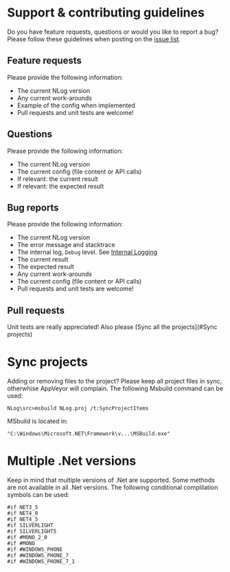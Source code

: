 Support & contributing guidelines
===
Do you have feature requests, questions or would you like to report a bug? Please follow these guidelines when posting on the [issue list](https://github.com/NLog/NLog/issues).

Feature requests
----
Please provide the following information:
- The current NLog version
- Any current work-arounds
- Example of the config when implemented
- Pull requests and unit tests are welcome!

Questions
----
Please provide the following information:
- The current NLog version
- The current config (file content or API calls)
- If relevant: the current result
- If relevant: the expected result

 

Bug reports
----
Please provide the following information:
- The current NLog version
- The error message and stacktrace
- The internal log, `Debug` level. See [Internal Logging](https://github.com/NLog/NLog/wiki/Internal-Logging)
- The current result
- The expected result 
- Any current work-arounds
- The current config (file content or API calls)
- Pull requests and unit tests are welcome!



Pull requests
----
Unit tests are really appreciated! Also please [Sync all the projects](#Sync projects) 

Sync projects
===
Adding or removing files to the project? Please keep all project files in sync, otherwhise AppVeyor will complain.
The following Msbuild command can be used:
```
NLog\src>msbuild NLog.proj /t:SyncProjectItems
```

MSbuild is located in:
```
"C:\Windows\Microsoft.NET\Framework\v...\MSBuild.exe"
```


Multiple .Net versions
===
Keep in mind that multiple versions of .Net are supported. Some methods are not available in all .Net versions. The following conditional complilation symbols can be used:

```
#if NET3_5
#if NET4_0
#if NET4_5
#if SILVERLIGHT
#if SILVERLIGHT5
#if #MONO_2_0
#if #MONO
#if #WINDOWS_PHONE
#if #WINDOWS_PHONE_7
#if #WINDOWS_PHONE_7_1
```
